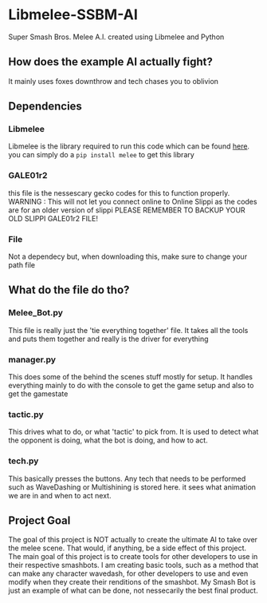 # Libmelee-SSBM-AI
Super Smash Bros. Melee A.I. created using Libmelee and Python

## How does the example AI actually fight?
It mainly uses foxes downthrow and tech chases you to oblivion

## Dependencies
### Libmelee
Libmelee is the library required to run this code which can be found [here](https://github.com/altf4/libmelee). you can simply do a ```pip install melee``` to get this library
### GALE01r2
this file is the nessescary gecko codes for this to function properly. WARNING : This will not let you connect online to Online Slippi as the codes are for an older version of slippi
PLEASE REMEMBER TO BACKUP YOUR OLD SLIPPI GALE01r2 FILE!
### File
Not a dependecy but, when downloading this, make sure to change your path file

## What do the file do tho?
### Melee_Bot.py
This file is really just the 'tie everything together' file. It takes all the tools and puts them together and really is the driver for everything
### manager.py
This does some of the behind the scenes stuff mostly for setup. It handles everything mainly to do with the console to get the game setup and also to get the gamestate
### tactic.py
This drives what to do, or what 'tactic' to pick from. It is used to detect what the opponent is doing, what the bot is doing, and how to act.
### tech.py
This basically presses the buttons. Any tech that needs to be performed such as WaveDashing or Multishining is stored here. it sees what animation we are in and when to act next.

## Project Goal
The goal of this project is NOT actually to create the ultimate AI to take over the melee scene. That would, if anything, be a side effect of this project. The main goal of this project is to create tools for other developers to use in their respective smashbots. I am creating basic tools, such as a method that can make any character wavedash, for other developers to use and even modify when they create their renditions of the smashbot. My Smash Bot is just an example of what can be done, not nessecarily the best final product.
